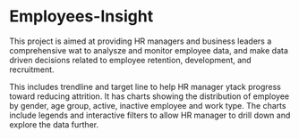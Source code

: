 # Employees-Insight
This project is aimed at providing HR managers and business leaders a comprehensive wat to analysze and monitor employee data, and make data driven decisions related to employee retention, development, and recruitment.

This includes trendline and target line to help HR manager ytack progress toward reducing attrition. It has charts showing the distribution of employee by gender, age group, active, inactive employee and work type. The charts include legends and interactive filters to allow HR manager to drill down and explore the data further.
